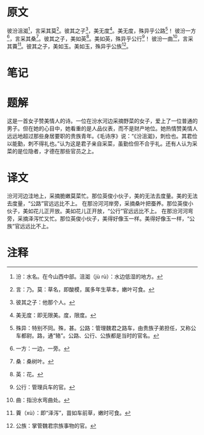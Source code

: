 # 原文
彼汾沮洳[^1]，言采其莫[^2]。彼其之子[^3]，美无度[^4]。美无度，殊异乎公路[^5]！
彼汾一方[^6]，言采其桑[^7]。彼其之子，美如英[^8]。美如英，殊异乎公行[^9]！
彼汾一曲[^10]，言采其藚[^11]。彼其之子，美如玉。美如玉，殊异乎公族[^12]。
# 笔记

# 题解
这是一首女子赞美情人的诗。一位在汾水河边采摘野菜的女子，爱上了一位普通的男子。但在她的心目中，她看重的是人品仪表，而不是财产地位。她热情赞美情人远远地超过那些身居要职的贵族青年。《毛诗序》说：“《汾沮洳》，刺俭也。其君俭以能勤，刺不得礼也。”认为这是君子亲自采菜，虽勤俭但不合乎礼。还有人认为采菜的是位隐者，才德在那些官员之上。
# 译文
汾河河边洼地上，采摘脆嫩莫菜忙。那位英俊小伙子，美的无法去度量。美的无法去度量，“公路”官远远比不上。
在那汾河河岸旁，采摘桑叶把蚕养。那位英俊小伙子，美如花儿正开放。美如花儿正开放，“公行”官远远比不上。
在那汾河河弯旁，采摘泽泻忙又忙。那位英俊小伙子，美得好像玉一样。美得好像玉一样，“公族”官远远比不上。
# 注释

[^1]: 汾：水名。在今山西中部。沮洳（jù rù）：水边低湿的地方。
[^2]: 言：乃。莫：草名，即酸模，属多年生草本，嫩叶可食。
[^3]: 彼其之子：他那个人。
[^4]: 美无度：即无限美。度，限度。
[^5]: 殊异：特别不同。殊，甚。公路：管理魏君之路车，由贵族子弟担任，又称公车都尉。路，通“辂”。公路、公行、公族都是当时的官名。
[^6]: 一方：一边，一旁。
[^7]: 桑：桑树叶。
[^8]: 英：花。
[^9]: 公行：管理兵车的官。
[^10]: 曲：指汾水弯曲处。
[^11]: 藚（xù）：即“泽泻”，苗如车前草，嫩时可食。
[^12]: 公族：掌管魏君宗族事物的官。